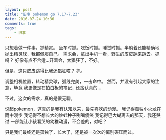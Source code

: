 ```yaml
---
layout: post
title: "旧事 pokemon go 7.17-7.23"
date: 2016-07-24 10:36
comments: true
tags: 
	- 旧事
---
```

只想着做一件事，抓精灵。
坐车时抓。吃饭时抓。睡觉时抓。半躺着还能精确地抛出精灵球，我都佩服自己。
需求会，拿出手机一看，野生的皮皮蹦来跳去。抓吗？
好像有点不合适…开着会，太猖狂了，不好。

但是，这只皮皮跳得比我还猖狂哎？
抓。

调整相机位置，转动精灵球，弧线完美，一击命中。
然而，并没有引起大家的注意，毕竟
我更像是在拍白板的笔记…还蛮认真的…

不过，这次的需求，真的是很无聊。

说起pokemon，这真的是我有认知以来，最先喜欢的动漫。
我记得孤独小火龙在雨中漫步
我记得不想长大的妙蛙种子咧嘴傻笑
我记得巴大蝴离去的那天，我还哭过
一部能让小孩看哭的幼稚动漫，不会差的，对吧？

只是我们最终还是孤独了，长大了，还是被一次次的离别碾压而过。





